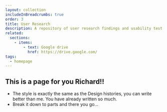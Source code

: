 ```yaml
---
layout: collection
includeInBreadcrumbs: true
order: 3
title: User Research
description: A repository of user research findings and usability test videos.
related:
  sections:
    - items:
        - text: Google drive
          href: https://drive.google.com/
tags:
  - homepage
---
```


## This is a page for you Richard!!

- The style is exactly the same as the Design histories, you can write better than me. You have already written so much.
- Break it down to parts and there you go...
